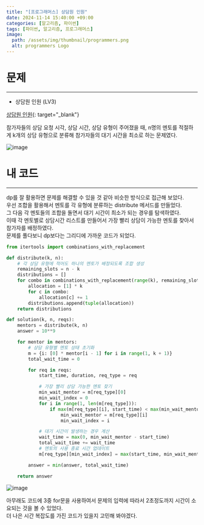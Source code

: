 ```yaml
---
title: "[프로그래머스] 상담원 인원"
date: 2024-11-14 15:40:00 +09:00
categories: [알고리즘, 파이썬]
tags: [파이썬, 알고리즘, 프로그래머스]
image:
  path: /assets/img/thumbnail/programmers.png
  alt: programmers Logo
---
```

# 문제
---
- 상담원 인원 (LV3)

[상담원 인원](https://school.programmers.co.kr/learn/courses/30/lessons/214288){: target="_blank"}

참가자들의 상담 요청 시각, 상담 시간, 상담 유형이 주어졌을 때, n명의 멘토를 적절하게 k개의 상담 유형으로 분류해 참가자들의 대기 시간을 최소로 하는 문제였다.   

![image](https://github.com/user-attachments/assets/27dc0613-4327-4a89-9640-8a1f6dd8ae24)

# 내 코드
---
dp를 잘 활용하면 문제를 해결할 수 있을 것 같아 비슷한 방식으로 접근해 보았다.   
우선 조합을 활용해서 멘토를 각 유형에 분류하는 distribute 메서드를 만들었다.   
그 다음 각 멘토들의 조합을 돌면서 대기 시간이 최소가 되는 경우를 탐색하였다.   
이때 각 멘토별로 상담시간 리스트를 만들어서 가장 빨리 상담이 가능한 멘토를 찾아서 참가자를 배정하였다.   
문제를 풀다보니 dp보다는 그리디에 가까운 코드가 되었다.   

```python
from itertools import combinations_with_replacement

def distribute(k, n):
    # 각 상담 유형에 적어도 하나의 멘토가 배정되도록 조합 생성
    remaining_slots = n - k
    distributions = []
    for combo in combinations_with_replacement(range(k), remaining_slots):
        allocation = [1] * k
        for c in combo:
            allocation[c] += 1
        distributions.append(tuple(allocation))
    return distributions

def solution(k, n, reqs):
    mentors = distribute(k, n)
    answer = 10**9

    for mentor in mentors:
        # 상담 유형별 멘토 상태 초기화
        m = {i: [0] * mentor[i - 1] for i in range(1, k + 1)}
        total_wait_time = 0

        for req in reqs:
            start_time, duration, req_type = req

            # 가장 빨리 상담 가능한 멘토 찾기
            min_wait_mentor = m[req_type][0]
            min_wait_index = 0
            for i in range(1, len(m[req_type])):
                if max(m[req_type][i], start_time) < max(min_wait_mentor, start_time):
                    min_wait_mentor = m[req_type][i]
                    min_wait_index = i

            # 대기 시간이 발생하는 경우 계산
            wait_time = max(0, min_wait_mentor - start_time)
            total_wait_time += wait_time
            # 멘토의 사용 종료 시간 업데이트
            m[req_type][min_wait_index] = max(start_time, min_wait_mentor) + duration

        answer = min(answer, total_wait_time)

    return answer
```

![image](https://github.com/user-attachments/assets/80e340b1-c0a6-448d-b36a-6162db66262e)

아무래도 코드에 3중 for문을 사용하여서 문제의 입력에 따라서 2초정도까지 시간이 소요되는 것을 볼 수 있었다.   
더 나은 시간 복잡도를 가진 코드가 있을지 고민해 봐야겠다.   
